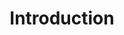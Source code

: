 ---
title: "Introduction"
permalink: /docs/language-specification/introduction/
last_modified_at: 2020-03-15 00:00:00 +0000
toc: true
---